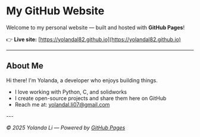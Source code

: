 # My GitHub Website

Welcome to my personal website — built and hosted with **GitHub Pages**!

👉 **Live site:** [https://yolandal82.github.io](https://yolandal82.github.io)

---

## About Me
Hi there! I'm Yolanda, a developer who enjoys building things.

- I love working with Python, C, and solidworks  
- I create open-source projects and share them here on GitHub  
- Reach me at: [yolandal.li07@gmail.com](mailto:yolandal.li07@gmail.com)

<div class="social-icons">
  <a href="https://github.com/yourusername" target="_blank"><i class="fab fa-github"></i></a>
  <a href="https://linkedin.com/in/yourusername" target="_blank"><i class="fab fa-linkedin"></i></a>
  <a href="https://instagram.com/yourusername" target="_blank"><i class="fab fa-instagram"></i></a>
  <a href="mailto:youremail@gmail.com" target="_blank"><i class="fas fa-envelope"></i></a>
</div>
---

_© 2025 Yolanda Li — Powered by [GitHub Pages](https://pages.github.com)_
